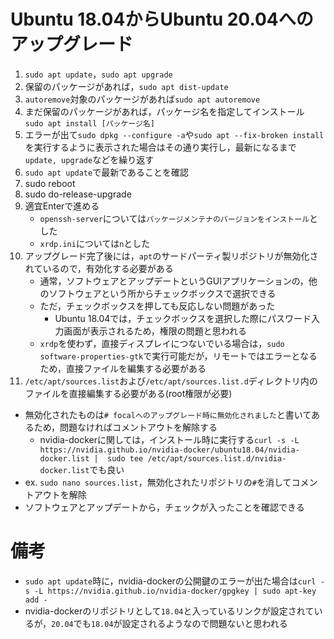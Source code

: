 # Ubuntu 18.04からUbuntu 20.04へのアップグレード
1. `sudo apt update`，`sudo apt upgrade`
2. 保留のパッケージがあれば，`sudo apt dist-update`
3. `autoremove`対象のパッケージがあれば`sudo apt autoremove`
4. まだ保留のパッケージがあれば，パッケージ名を指定してインストール  
   `sudo apt install [パッケージ名]`
5. エラーが出て`sudo dpkg --configure -a`や`sudo apt --fix-broken install`を実行するように表示された場合はその通り実行し，最新になるまで`update, upgrade`などを繰り返す
5. `sudo apt update`で最新であることを確認
6. sudo reboot
7. sudo do-release-upgrade
8. 適宜Enterで進める
   * `openssh-server`については`パッケージメンテナのバージョンをインストール`とした
   * `xrdp.ini`については`n`とした
9. アップグレード完了後には，`apt`のサードパーティ製リポジトリが無効化されているので，有効化する必要がある
   * 通常，ソフトウェアとアップデートというGUIアプリケーションの，他のソフトウェアという所からチェックボックスで選択できる
   * ただ，チェックボックスを押しても反応しない問題があった
     * Ubuntu 18.04では，チェックボックスを選択した際にパスワード入力画面が表示されるため，権限の問題と思われる
   * `xrdp`を使わず，直接ディスプレイにつないでいる場合は，`sudo software-properties-gtk`で実行可能だが，リモートではエラーとなるため，直接ファイルを編集する必要がある
10. `/etc/apt/sources.list`および`/etc/apt/sources.list.d`ディレクトリ内のファイルを直接編集する必要がある(root権限が必要)
   * 無効化されたものは`# focalへのアップグレード時に無効化されました`と書いてあるため，問題なければコメントアウトを解除する
     * nvidia-dockerに関しては，インストール時に実行する`curl -s -L https://nvidia.github.io/nvidia-docker/ubuntu18.04/nvidia-docker.list |  sudo tee /etc/apt/sources.list.d/nvidia-docker.list`でも良い
   * ex. `sudo nano sources.list`，無効化されたリポジトリの`#`を消してコメントアウトを解除
   * ソフトウェアとアップデートから，チェックが入ったことを確認できる

# 備考
* `sudo apt update`時に，nvidia-dockerの公開鍵のエラーが出た場合は`curl -s -L https://nvidia.github.io/nvidia-docker/gpgkey | sudo apt-key add -`
* nvidia-dockerのリポジトリとして`18.04`と入っているリンクが設定されているが，`20.04`でも`18.04`が設定されるようなので問題ないと思われる